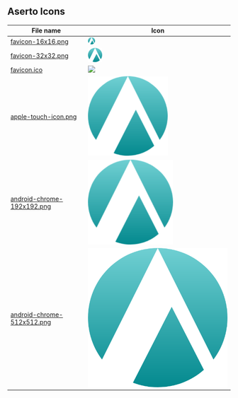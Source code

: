 ## Aserto Icons


| File name          | Icon                              |
| ------------------ | --------------------------------- |
| <a id="raw-url" href="https://github.com/aserto-dev/artwork/raw/main/favicon/favicon-16x16.png"         >favicon-16x16.png          </a> | ![](./favicon-16x16.png) |
| <a id="raw-url" href="https://github.com/aserto-dev/artwork/raw/main/favicon/favicon-32x32.png"         >favicon-32x32.png          </a> | ![](./favicon-32x32.png) |
| <a id="raw-url" href="https://github.com/aserto-dev/artwork/raw/main/favicon/favicon.ico"               >favicon.ico                </a> | ![](./favicon.ico) |
| <a id="raw-url" href="https://github.com/aserto-dev/artwork/raw/main/favicon/apple-touch-icon.png"      >apple-touch-icon.png       </a> | ![](./apple-touch-icon.png) |
| <a id="raw-url" href="https://github.com/aserto-dev/artwork/raw/main/favicon/android-chrome-192x192.png">android-chrome-192x192.png </a> | ![](./android-chrome-192x192.png) |
| <a id="raw-url" href="https://github.com/aserto-dev/artwork/raw/main/favicon/android-chrome-512x512.png">android-chrome-512x512.png </a> | ![](./android-chrome-512x512.png) |
